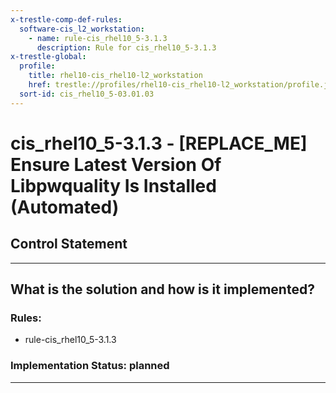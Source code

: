 ```yaml
---
x-trestle-comp-def-rules:
  software-cis_l2_workstation:
    - name: rule-cis_rhel10_5-3.1.3
      description: Rule for cis_rhel10_5-3.1.3
x-trestle-global:
  profile:
    title: rhel10-cis_rhel10-l2_workstation
    href: trestle://profiles/rhel10-cis_rhel10-l2_workstation/profile.json
  sort-id: cis_rhel10_5-03.01.03
---
```


# cis_rhel10_5-3.1.3 - \[REPLACE_ME\] Ensure Latest Version Of Libpwquality Is Installed (Automated)

## Control Statement

______________________________________________________________________

## What is the solution and how is it implemented?

<!-- For implementation status enter one of: implemented, partial, planned, alternative, not-applicable -->

<!-- Note that the list of rules under ### Rules: is read-only and changes will not be captured after assembly to JSON -->

<!-- Add control implementation description here for control: cis_rhel10_5-3.1.3 -->

### Rules:

  - rule-cis_rhel10_5-3.1.3

### Implementation Status: planned

______________________________________________________________________
